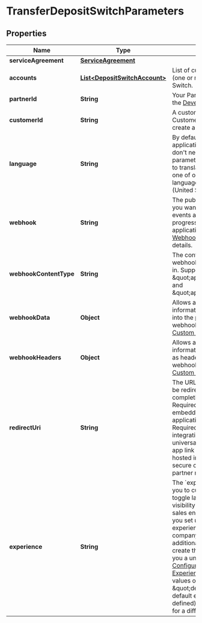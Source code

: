 

# TransferDepositSwitchParameters


## Properties

| Name | Type | Description | Notes |
|------------ | ------------- | ------------- | -------------|
|**serviceAgreement** | [**ServiceAgreement**](ServiceAgreement.md) |  |  [optional] |
|**accounts** | [**List&lt;DepositSwitchAccount&gt;**](DepositSwitchAccount.md) | List of customer accounts (one or more) for Deposit Switch. |  |
|**partnerId** | **String** | Your Partner ID displayed in the [Developer Dashboard](https://developer.mastercard.com/account/log-in) |  |
|**customerId** | **String** | A customer ID. See Add Customer API for how to create a customer ID. |  |
|**language** | **String** | By default, the Connect application is in English. You don&#39;t need to pass this parameter unless you want to translate Connect into one of our supported languages.  * Spanish (United States): &#x60;es&#x60;  |  [optional] |
|**webhook** | **String** | The publicly available URL you want to be notified with events as the user progresses through the application. See [Connect Webhook Event](https://developer.mastercard.com/open-banking-us/documentation/webhooks/webhooks-connect/) for event details. |  [optional] |
|**webhookContentType** | **String** | The content type the webhook events will be sent in. Supported types: \&quot;application/json\&quot; and \&quot;application/xml\&quot;. |  [optional] |
|**webhookData** | **Object** | Allows additional identifiable information to be inserted into the payload of connect webhook events. See: [Custom Webhooks](https://developer.mastercard.com/open-banking-us/documentation/webhooks/webhooks-custom/). |  [optional] |
|**webhookHeaders** | **Object** | Allows additional identifiable information to be included as headers of connect webhook event. See: [Custom Webhooks](https://developer.mastercard.com/open-banking-us/documentation/webhooks/webhooks-custom/). |  [optional] |
|**redirectUri** | **String** | The URL that customers will be redirected to after completing Finicity Connect.  Required unless Connect is embedded inside our application (iframe). Required for NON SDK integrations, should be iOS universal link OR Android app link  when Connect is hosted in a web view / secure container of the partner mobile app. |  [optional] |
|**experience** | **String** | The &#x60;experience&#x60; field allows you to customize:    * To toggle landing screen visibility    Note: the Finicity sales engineers (SE) help you set up a default   experience for your company. For each additional experience you create   thereafter, they&#39;ll give you a unique ID. See [Configure the Connect   Experience](https://developer.mastercard.com/open-banking-us/documentation/connect/configure-connect-experience/).     Experience values options:    * \&quot;default\&quot;: your default experience (must be defined)   * GUID: the code for a different experience |  [optional] |



